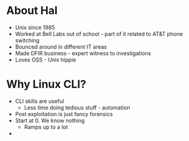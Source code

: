 # About Hal
- Unix since 1985
- Worked at Bell Labs out of school - part of it related to AT&T phone switching 
- Bounced around in different IT areas
- Made DFIR business - expert witness to investigations
- Loves OSS - Unix hippie

# Why Linux CLI?
- CLI skills are useful
	- Less time doing tedious stuff - automation
- Post exploitation is just fancy forensics 
- Start at 0.  We know nothing
	- Ramps up to a lot
- 